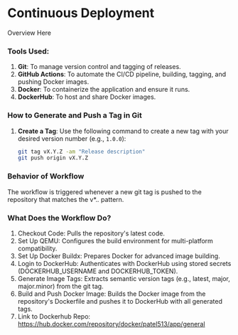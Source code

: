 # Continuous Deployment 

Overview Here

### Tools Used:
1. **Git**: To manage version control and tagging of releases.
2. **GitHub Actions**: To automate the CI/CD pipeline, building, tagging, and pushing Docker images.
3. **Docker**: To containerize the application and ensure it runs.
4. **DockerHub**: To host and share Docker images.

### How to Generate and Push a Tag in Git

1. **Create a Tag**:
   Use the following command to create a new tag with your desired version number (e.g., `1.0.0`):
   ```bash
   git tag vX.Y.Z -am "Release description"
   git push origin vX.Y.Z
   ```

### Behavior of Workflow

The workflow is triggered whenever a new git tag is pushed to the repository that matches the v*.*.* pattern.

### What Does the Workflow Do?
1. Checkout Code: Pulls the repository's latest code.
2. Set Up QEMU: Configures the build environment for multi-platform compatibility.
3. Set Up Docker Buildx: Prepares Docker for advanced image building.
4. Login to DockerHub: Authenticates with DockerHub using stored secrets (DOCKERHUB_USERNAME and DOCKERHUB_TOKEN).
5. Generate Image Tags: Extracts semantic version tags (e.g., latest, major, major.minor) from the git tag.
6. Build and Push Docker Image: Builds the Docker image from the repository's Dockerfile and pushes it to DockerHub with all generated tags.
7. Link to Dockerhub Repo: https://hub.docker.com/repository/docker/patel513/app/general